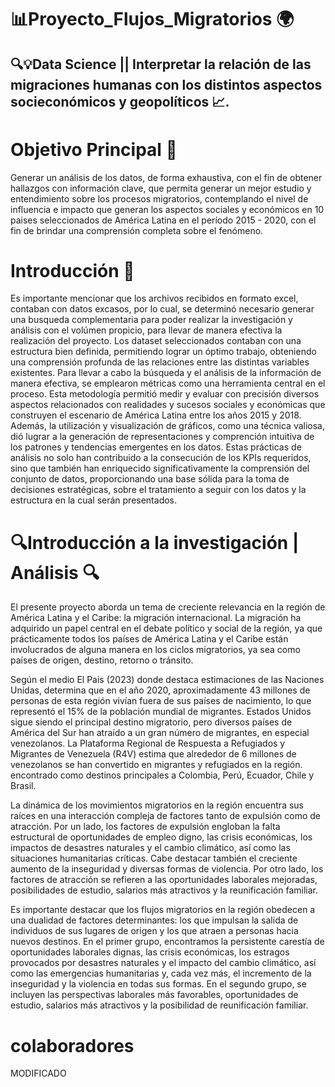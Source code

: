 # 📊Proyecto_Flujos_Migratorios 🌍
## 🔍💡Data Science || Interpretar la relación de las migraciones humanas con los distintos aspectos socieconómicos y geopolíticos 📈.

# Objetivo Principal 🎯
Generar un análisis de los datos, de forma exhaustiva, con el fin de obtener hallazgos con información clave, que permita generar un mejor estudio y entendimiento sobre los procesos migratorios, contemplando el nivel de influencia e impacto que generan los aspectos sociales y económicos en 10 paises seleccionados de América Latina en el período 2015 - 2020, con el fin de brindar una comprensión completa sobre el fenómeno.


# Introducción 🚀
Es importante mencionar que los archivos recibidos en formato excel, contaban con datos excasos, por lo cual, se determinó necesario generar una busqueda complementaria para poder realizar la investigación y análisis con el volúmen propicio,  para llevar de manera efectiva la realización del proyecto.
Los dataset seleccionados contaban con  una estructura bien definida, permitiendo lograr un óptimo trabajo, obteniendo una comprensión profunda de las relaciones entre las distintas variables existentes. Para llevar a cabo la búsqueda y el análisis de la información de manera efectiva, se emplearon métricas como una herramienta central en el proceso. Esta metodología permitió medir y evaluar con precisión diversos aspectos relacionados con realidades y sucesos sociales y económicas que construyen el escenario de América Latina entre los años 2015 y 2018. Además, la utilización y visualización de gráficos, como una técnica valiosa, dió lugrar a la generación de representaciones y comprención intuitiva de los patrones y tendencias emergentes en los datos. Estas prácticas de análisis no solo han contribuido a la consecución de los KPIs requeridos, sino que también han enriquecido significativamente la comprensión del conjunto de datos, proporcionando una base sólida para la toma de decisiones estratégicas, sobre el tratamiento a seguir con los datos y la estructura en la cual serán presentados.

# 🔍Introducción a la investigación | Análisis 🔍

El presente proyecto aborda un tema de creciente relevancia en la región de América Latina y el Caribe: la migración internacional. La migración ha adquirido un papel central en el debate político y social de la región, ya que prácticamente todos los países de América Latina y el Caribe están involucrados de alguna manera en los ciclos migratorios, ya sea como países de origen, destino, retorno o tránsito.

Según el medio El Pais (2023) donde destaca estimaciones de las Naciones Unidas, determina que en el año 2020, aproximadamente 43 millones de personas de esta región vivían fuera de sus países de nacimiento, lo que representó el 15% de la población mundial de migrantes. Estados Unidos sigue siendo el principal destino migratorio, pero diversos países de América del Sur han atraído a un gran número de migrantes, en especial venezolanos. La Plataforma Regional de Respuesta a Refugiados y Migrantes de Venezuela (R4V) estima que alrededor de 6 millones de venezolanos se han convertido en migrantes y refugiados en la región. encontrado como destinos principales a Colombia, Perú, Ecuador, Chile y Brasil.

La dinámica de los movimientos migratorios en la región encuentra sus raíces en una interacción compleja de factores tanto de expulsión como de atracción. Por un lado, los factores de expulsión engloban la falta estructural de oportunidades de empleo digno, las crisis económicas, los impactos de desastres naturales y el cambio climático, así como las situaciones humanitarias críticas. Cabe destacar también el creciente aumento de la inseguridad y diversas formas de violencia. Por otro lado, los factores de atracción se refieren a las oportunidades laborales mejoradas, posibilidades de estudio, salarios más atractivos y la reunificación familiar.

Es importante destacar que los flujos migratorios en la región obedecen a una dualidad de factores determinantes: los que impulsan la salida de individuos de sus lugares de origen y los que atraen a personas hacia nuevos destinos. En el primer grupo, encontramos la persistente carestía de oportunidades laborales dignas, las crisis económicas, los estragos provocados por desastres naturales y el impacto del cambio climático, así como las emergencias humanitarias y, cada vez más, el incremento de la inseguridad y la violencia en todas sus formas. En el segundo grupo, se incluyen las perspectivas laborales más favorables, oportunidades de estudio, salarios más atractivos y la posibilidad de reunificación familiar.

# colaboradores

MODIFICADO
